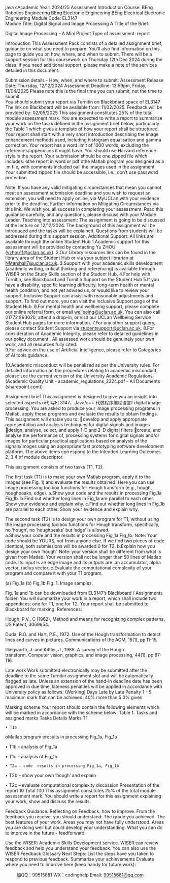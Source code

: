 java cAcademic Year:   2024/25
Assessment Introduction 
Course:
BEng Robotics Engineering
BEng Electronic Engineering
BEng Electrical Electronic Engineering	Module Code: EL3147		
Module Title: Digital Signal and Image Processing A
Title of the Brief: 

Digital Image Processing – A Mini Project
Type of assessment: report

Introduction
This Assessment Pack consists of a detailed assignment brief, guidance on what you need to prepare. You’ll also find information on this page to guide you on how, where, and when to submit. There will be a support session for this coursework on Thursday 12th Dec 2024 during the class. If you need additional support, please make a note of the services detailed in this document.  

Submission details - How, when, and where to submit:
Assessment Release Date: Thursday, 12/12/2024
Assessment Deadline: 	13:59pm, Friday, 11/04/2025
	Please note this is the final time you can submit, not the time to submit.	
You should submit your report via Turnitin on Blackboard space of EL3147
The link on Blackboard will be available from: 11/02/2025. 
Feedback will be provided by: 02/05/2025
This assignment constitutes 25% of the total module assessment mark. You are expected to write a report to summarise your work on the tasks defined in the assignment brief below, particularly the Table 1 which gives a template of how your report shall be structured. Your report shall start with a very short introduction describing the image enhancement methods used, including histogram equalisation and gamma correction. 
Your report has a word limit of 1000 words, excluding the references/appendices it might have. 
You should use Harvard reference style in the report. 
Your submission should be one zipped file which includes: 
othe report in word or pdf 
othe Matlab program you designed as a .m file, with comments included
oall the images used in the assignment
Your submitted zipped file should be accessible, i.e., don’t use password protection.

Note: If you have any valid mitigating circumstances that mean you cannot meet an assessment submission deadline and you wish to request an extension, you will need to apply online, via MyUCLan with your evidence prior to the deadline. Further information on Mitigating Circumstances via this link.
We wish you all success in completing your assessment. Read this guidance carefully, and any questions, please discuss with your Module Leader. 
Teaching into assessment:
The assignment is going to be discussed at the lecture on 12/12/2024. The background of this assignment will be introduced and the tasks will be explained. Questions from students will be addressed during this support session.
Additional Support: 
All links are available through the online Student Hub
1.Academic support for this assessment will be provided by contacting Yu ZHOU (yzhou11@uclan.ac.uk). 
2.Our Library resources link can be found in the library area of the Student Hub or via your subject librarian at NMarshall7@uclan.ac.uk. 
3.Support with your academic skills development (academic writing, critical thinking and referencing) is available through WISER on the Study Skills section of the Student Hub.
4.For help with Turnitin, see Blackboard and Turnitin Support on the Student Hub 
5.If you have a disability, specific learning difficulty, long-term health or mental health condition, and not yet advised us, or would like to review your support, Inclusive Support can assist with reasonable adjustments and support. To find out more, you can visit the Inclusive Support page of the Student Hub.
6.For mental health and wellbeing support, please complete our online referral form, or email wellbeing@uclan.ac.uk. You can also call 01772 893020, attend a drop-in, or visit our UCLan Wellbeing Service  Student Hub pages for more information.
7.For any other support query, please contact Student Support via studentsupport@uclan.ac.uk. 
8.For consideration of Academic Integrity, please refer to detailed guidelines in our policy document . All assessed work should be genuinely your own work, and all resources fully cited.  
9.For advice on the use of Artificial Intelligence, please refer to Categories of AI tools guidance. 

10.Academic misconduct will be penalized as per the University rules. For detailed information on the procedures relating to academic misconduct, please see the current version of the University Academic Regulations (Academic Quality Unit - academic_regulations_2324.pdf - All Documents (sharepoint.com))



Assignment brief 
This assignment is designed to give you an insight into selected aspects o代 写EL3147、Java/c++
代做程序编程语言f digital image processing. You are asked to produce your image processing programs in Matlab, apply these programs and evaluate the results to obtain findings. 
This assignment will enable you to:
develop and apply appropriate representation and analysis techniques for digital signals and images
design, analyse, select, and apply 1-D and 2-D digital filters
create, and analyse the performance of, processing systems for digital signals and/or images for particular practical applications based on analysis of the signals/images using an appropriate fast prototyping software development platform.
The above items correspond to the Intended Learning Outcomes 2, 3  4 of module descriptor.

This assignment consists of two tasks (T1, T2). 

The first task (T1) is to make your own Matlab program, apply it to the images (see Fig. 1) and evaluate the results obtained. Here you can use image processing toolbox functions for Hough transform (e.g., hough, houghpeaks, edge). 
a.Show your code and the results in processing Fig_1a  Fig_1b.
b.Find out whether long lines in Fig_1a are parallel to each other. Show your evidence and explain why.
c.Find out whether long lines in Fig_1b are parallel to each other. Show your evidence and explain why.

The second task (T2) is to design your own program for T1, without using the image processing toolbox functions for Hough transform, specifically, no ‘hough’, no ‘houghpeaks’ but ‘edge’ is allowed.  
a.Show your code and the results in processing Fig_1a  Fig_1b. Note: Your code should be YOURS, not from anyone else. If we find two pieces of code identical, both submissions will be awarded 0 for T2. 
b.Explain how you design your own ‘hough’. Note: your version shall be different from what is given from Matlab. Your version shall not be longer than 50 lines of Matlab code. Its input is an edge image and its outputs are: an accumulator, alpha vector, radius vector.
c.Evaluate the computational complexity of your program and compare it with your T1 program. 

	
(a) Fig_1a	(b) Fig_1b
Fig. 1. Image samples.

Fig. 1a and 1b can be downloaded from EL3147’s Blackboard / Assignments folder.
You will summarize your work in a report, which shall include two appendices: one for T1, one for T2. Your report shall be submitted to Blackboard for marking.
References:

Hough, P.V., C (1962), Method and means for recognizing complex patterns. US Patent, 3069654.

Duda, R.O. and Hart, P.E., 1972. Use of the Hough transformation to detect lines and curves in pictures. Communications of the ACM, 15(1), pp.11-15.

Illingworth, J. and Kittler, J., 1988. A survey of the Hough transform. Computer vision, graphics, and image processing, 44(1), pp.87-116.


Late work
Work submitted electronically may be submitted after the deadline to the same Turnitin assignment slot and will be automatically flagged as late. 
Unless an extension of the hand-in deadline date has been approved in due time, lateness penalties will be applied in accordance with University policy as follows:
(Working) Days Late by		Late Penalty
1 - 5					maximum mark that can be achieved: 40% 
more than 5				0% given


Marking scheme
Your report should contain the following elements which will be marked in accordance with the scheme below:
Table 1. Tasks and assigned marks
Tasks	Details	Marks
T1

	• T1a
oMatlab program 
oresults in processing Fig_1a, Fig_1b 

• T1b – analysis of Fig_1a

• T1c – analysis of Fig_1b 
	
	• T2a – code  results in processing Fig_1a, Fig_1b 

• T2b – show your own ‘hough’ and explain 

• T2c – evaluate computational complexity  discussion
Presentation of the report	10
	Total	100
This assignment constitutes 25% of the total module assessment mark. You should write a report for this assignment explaining your work, show and discuss the results.

Feedback Guidance:
Reflecting on Feedback: how to improve.
From the feedback you receive, you should understand:
The grade you achieved.
The best features of your work.
Areas you may not have fully understood.
Areas you are doing well but could develop your understanding. 
What you can do to improve in the future - feedforward.

Use the WISER: Academic Skills Development service. WISER can review feedback and help you understand your feedback. You can also use the WISER Feedback Glossary
Next Steps:
List the steps have you taken to respond to previous feedback.
Summarise your achievements 
Evaluate where you need to improve here (keep handy for future work):

         
加QQ：99515681  WX：codinghelp  Email: 99515681@qq.com
